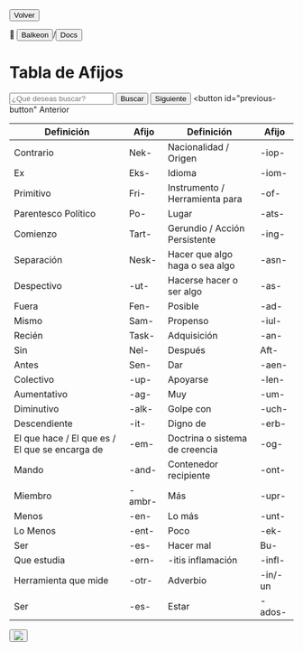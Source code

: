 
<button class="button-82-pushable" role="button" onclick="history.back()">
  <span class="button-82-shadow"></span>
  <span class="button-82-edge"></span>
  <span class="button-82-front text">
  Volver
 </span> </button>

📂 <button class="button-16" role="button" onclick="location.href='../../index'">Balkeon</button>/<button class="button-16" role="button" onclick="location.href='../index'">Docs</button>

# Tabla de Afijos

<input type="text" id="search-input" placeholder="¿Qué deseas buscar?"> <button id="search-button" onclick="searchAndHighlightTable()">Buscar</button> <button id="next-button" onclick="nextMatch()">Siguiente</button> <button id="previous-button" Anterior
<div class="table-wrapper" markdown="block">
<table id="content-table" style="width:100%">
    <thead>
        <tr>
            <th>Definición</th>
            <th>Afijo</th>
            <th>Definición</th>
            <th>Afijo</th>
        </tr>
    </thead>
    <tbody>
        <tr>
            <td>Contrario</td>
            <td>Nek-</td>
            <td>Nacionalidad / Origen</td>
            <td>-iop-</td>
        </tr>
        <tr>
            <td>Ex</td>
            <td>Eks-</td>
            <td>Idioma</td>
            <td>-iom-</td>
        </tr>
        <tr>
            <td>Primitivo</td>
            <td>Fri-</td>
            <td>Instrumento / Herramienta para</td>
            <td>-of-</td>
        </tr>
        <tr>
            <td>Parentesco Político</td>
            <td>Po-</td>
            <td>Lugar</td>
            <td>-ats-</td>
        </tr>
        <tr>
            <td>Comienzo</td>
            <td>Tart-</td>
            <td>Gerundio / Acción Persistente</td>
            <td>-ing-</td>
        </tr>
        <tr>
            <td>Separación</td>
            <td>Nesk-</td>
            <td>Hacer que algo haga o sea algo</td>
            <td>-asn-</td>
        </tr>
        <tr>
            <td>Despectivo</td>
            <td>-ut-</td>
            <td>Hacerse hacer o ser algo</td>
            <td>-as-</td>
        </tr>
        <tr>
            <td>Fuera</td>
            <td>Fen-</td>
            <td>Posible</td>
            <td>-ad-</td>
        </tr>
        <tr>
            <td>Mismo</td>
            <td>Sam-</td>
            <td>Propenso</td>
            <td>-iul-</td>
        </tr>
        <tr>
            <td>Recién</td>
            <td>Task-</td>
            <td>Adquisición</td>
            <td>-an-</td>
        </tr>
        <tr>
            <td>Sin</td>
            <td>Nel-</td>
            <td>Después</td>
            <td>Aft-</td>
        </tr>
        <tr>
            <td>Antes</td>
            <td>Sen-</td>
            <td>Dar</td>
            <td>-aen-</td>
        </tr>
        <tr>
            <td>Colectivo</td>
            <td>-up-</td>
            <td>Apoyarse</td>
            <td>-len-</td>
        </tr>
        <tr>
            <td>Aumentativo</td>
            <td>-ag-</td>
            <td>Muy</td>
            <td>-um-</td>
        </tr>
        <tr>
            <td>Diminutivo</td>
            <td>-alk-</td>
            <td>Golpe con</td>
            <td>-uch-</td>
        </tr>
        <tr>
            <td>Descendiente</td>
            <td>-it-</td>
            <td>Digno de</td>
            <td>-erb-</td>
        </tr>
        <tr>
            <td>El que hace / El que es / El que se encarga de</td>
            <td>-em-</td>
            <td>Doctrina o sistema de creencia</td>
            <td>-og-</td>
        </tr>
        <tr>
            <td>Mando</td>
            <td>-and-</td>
            <td>Contenedor recipiente</td>
            <td>-ont-</td>
        </tr>
        <tr>
            <td>Miembro</td>
            <td>-ambr-</td>
            <td>Más</td>
            <td>-upr-</td>
        </tr>
        <tr>
            <td>Menos</td>
            <td>-en-</td>
            <td>Lo más</td>
            <td>-unt-</td>
        </tr>
        <tr>
            <td>Lo Menos</td>
            <td>-ent-</td>
            <td>Poco</td>
            <td>-ek-</td>
        </tr>
        <tr>
            <td>Ser</td>
            <td>-es-</td>
            <td>Hacer mal</td>
            <td>Bu-</td>
        </tr>
        <tr>
            <td>Que estudia</td>
            <td>-ern-</td>
            <td>-itis inflamación</td>
            <td>-infl-</td>
        </tr>
        <tr>
            <td>Herramienta que mide</td>
            <td>-otr-</td>
            <td>Adverbio</td>
            <td>-in/-un</td>
        </tr>
        <tr>
            <td>Ser</td>
            <td>-es-</td>
            <td>Estar</td>
            <td>-ados-</td>
        </tr>
    </tbody>
</table>
</div>
<button class="button-17" role="button" onclick="langRedirect('es')"><img src="https://img.icons8.com/?size=35&id=95094&format=png&color=000000"/></button> 
